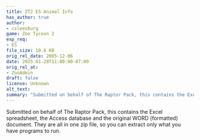 ```yaml
---
title: ZT2 ES Animal Info
has_author: true
author: 
- csleesburg
game: Zoo Tycoon 2
exp_req: 
- ES
file_size: 10.6 KB
orig_rel_date: 2005-12-06
date: 2025-01-28T11:00:00-07:00
orig_rel_at: 
- ZooAdmin
draft: false
license: Unknown
alt_text: 
summary: "Submitted on behalf of The Raptor Pack, this contains the Excel spreadsheet, the Access database and the original WORD (formatted) document. They are all in one zip file, so you can extract only what you have programs to run."
---
```

Submitted on behalf of The Raptor Pack, this contains the Excel spreadsheet, the Access database and the original WORD (formatted) document. They are all in one zip file, so you can extract only what you have programs to run.